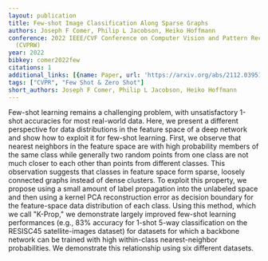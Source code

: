 ```yaml
---
layout: publication
title: Few-shot Image Classification Along Sparse Graphs
authors: Joseph F Comer, Philip L Jacobson, Heiko Hoffmann
conference: 2022 IEEE/CVF Conference on Computer Vision and Pattern Recognition Workshops
  (CVPRW)
year: 2022
bibkey: comer2022few
citations: 1
additional_links: [{name: Paper, url: 'https://arxiv.org/abs/2112.03951'}]
tags: ["CVPR", "Few Shot & Zero Shot"]
short_authors: Joseph F Comer, Philip L Jacobson, Heiko Hoffmann
---
```

Few-shot learning remains a challenging problem, with unsatisfactory 1-shot
accuracies for most real-world data. Here, we present a different perspective
for data distributions in the feature space of a deep network and show how to
exploit it for few-shot learning. First, we observe that nearest neighbors in
the feature space are with high probability members of the same class while
generally two random points from one class are not much closer to each other
than points from different classes. This observation suggests that classes in
feature space form sparse, loosely connected graphs instead of dense clusters.
To exploit this property, we propose using a small amount of label propagation
into the unlabeled space and then using a kernel PCA reconstruction error as
decision boundary for the feature-space data distribution of each class. Using
this method, which we call "K-Prop," we demonstrate largely improved few-shot
learning performances (e.g., 83% accuracy for 1-shot 5-way classification on
the RESISC45 satellite-images dataset) for datasets for which a backbone
network can be trained with high within-class nearest-neighbor probabilities.
We demonstrate this relationship using six different datasets.